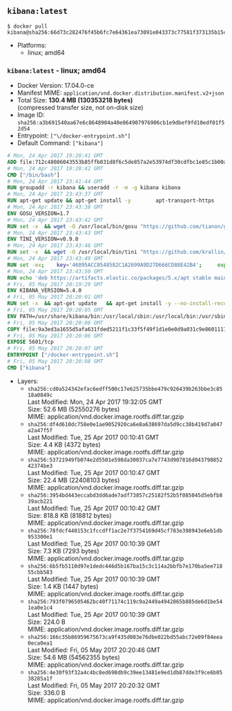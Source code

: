 ## `kibana:latest`

```console
$ docker pull kibana@sha256:66d73c282476f45b6fc7e64361ea73091e043373c77581f373135b15cab9c951
```

-	Platforms:
	-	linux; amd64

### `kibana:latest` - linux; amd64

-	Docker Version: 17.04.0-ce
-	Manifest MIME: `application/vnd.docker.distribution.manifest.v2+json`
-	Total Size: **130.4 MB (130353218 bytes)**  
	(compressed transfer size, not on-disk size)
-	Image ID: `sha256:a3b691540aa67e6c8648904a40e064907976906cb1e9dbef9fd10edf01f52d54`
-	Entrypoint: `["\/docker-entrypoint.sh"]`
-	Default Command: `["kibana"]`

```dockerfile
# Mon, 24 Apr 2017 19:20:41 GMT
ADD file:712c48086043553b85ffb031d8f6c5de857a2e53974df30cdfbc1e85c1b00a25 in / 
# Mon, 24 Apr 2017 19:20:42 GMT
CMD ["/bin/bash"]
# Mon, 24 Apr 2017 23:41:44 GMT
RUN groupadd -r kibana && useradd -r -m -g kibana kibana
# Mon, 24 Apr 2017 23:43:37 GMT
RUN apt-get update && apt-get install -y 		apt-transport-https 		ca-certificates 		wget 		libfontconfig 		libfreetype6 	--no-install-recommends && rm -rf /var/lib/apt/lists/*
# Mon, 24 Apr 2017 23:43:38 GMT
ENV GOSU_VERSION=1.7
# Mon, 24 Apr 2017 23:43:42 GMT
RUN set -x 	&& wget -O /usr/local/bin/gosu "https://github.com/tianon/gosu/releases/download/$GOSU_VERSION/gosu-$(dpkg --print-architecture)" 	&& wget -O /usr/local/bin/gosu.asc "https://github.com/tianon/gosu/releases/download/$GOSU_VERSION/gosu-$(dpkg --print-architecture).asc" 	&& export GNUPGHOME="$(mktemp -d)" 	&& gpg --keyserver ha.pool.sks-keyservers.net --recv-keys B42F6819007F00F88E364FD4036A9C25BF357DD4 	&& gpg --batch --verify /usr/local/bin/gosu.asc /usr/local/bin/gosu 	&& rm -r "$GNUPGHOME" /usr/local/bin/gosu.asc 	&& chmod +x /usr/local/bin/gosu 	&& gosu nobody true
# Mon, 24 Apr 2017 23:43:43 GMT
ENV TINI_VERSION=v0.9.0
# Mon, 24 Apr 2017 23:43:46 GMT
RUN set -x 	&& wget -O /usr/local/bin/tini "https://github.com/krallin/tini/releases/download/$TINI_VERSION/tini" 	&& wget -O /usr/local/bin/tini.asc "https://github.com/krallin/tini/releases/download/$TINI_VERSION/tini.asc" 	&& export GNUPGHOME="$(mktemp -d)" 	&& gpg --keyserver ha.pool.sks-keyservers.net --recv-keys 6380DC428747F6C393FEACA59A84159D7001A4E5 	&& gpg --batch --verify /usr/local/bin/tini.asc /usr/local/bin/tini 	&& rm -r "$GNUPGHOME" /usr/local/bin/tini.asc 	&& chmod +x /usr/local/bin/tini 	&& tini -h
# Mon, 24 Apr 2017 23:43:49 GMT
RUN set -ex; 	key='46095ACC8548582C1A2699A9D27D666CD88E42B4'; 	export GNUPGHOME="$(mktemp -d)"; 	gpg --keyserver ha.pool.sks-keyservers.net --recv-keys "$key"; 	gpg --export "$key" > /etc/apt/trusted.gpg.d/elastic.gpg; 	rm -r "$GNUPGHOME"; 	apt-key list
# Mon, 24 Apr 2017 23:43:50 GMT
RUN echo 'deb https://artifacts.elastic.co/packages/5.x/apt stable main' > /etc/apt/sources.list.d/kibana.list
# Fri, 05 May 2017 20:19:29 GMT
ENV KIBANA_VERSION=5.4.0
# Fri, 05 May 2017 20:20:01 GMT
RUN set -x 	&& apt-get update 	&& apt-get install -y --no-install-recommends kibana=$KIBANA_VERSION 	&& rm -rf /var/lib/apt/lists/* 		&& sed -ri "s!^(\#\s*)?(server\.host:).*!\2 '0.0.0.0'!" /etc/kibana/kibana.yml 	&& grep -q "^server\.host: '0.0.0.0'\$" /etc/kibana/kibana.yml 		&& sed -ri "s!^(\#\s*)?(elasticsearch\.url:).*!\2 'http://elasticsearch:9200'!" /etc/kibana/kibana.yml 	&& grep -q "^elasticsearch\.url: 'http://elasticsearch:9200'\$" /etc/kibana/kibana.yml
# Fri, 05 May 2017 20:20:05 GMT
ENV PATH=/usr/share/kibana/bin:/usr/local/sbin:/usr/local/bin:/usr/sbin:/usr/bin:/sbin:/bin
# Fri, 05 May 2017 20:20:06 GMT
COPY file:9a3ed3a1655d5afa631fded5211f1c33f5f49f1d1e0e0d9a031c9e8601111f05 in / 
# Fri, 05 May 2017 20:20:06 GMT
EXPOSE 5601/tcp
# Fri, 05 May 2017 20:20:07 GMT
ENTRYPOINT ["/docker-entrypoint.sh"]
# Fri, 05 May 2017 20:20:08 GMT
CMD ["kibana"]
```

-	Layers:
	-	`sha256:cd0a524342efac6edff500c17e625735bbe479c926439b263bbe3c8518a0849c`  
		Last Modified: Mon, 24 Apr 2017 19:32:05 GMT  
		Size: 52.6 MB (52550276 bytes)  
		MIME: application/vnd.docker.image.rootfs.diff.tar.gzip
	-	`sha256:df4d610dc758e0e1ae9052920ca6e8a638697da5d9cc38b419d7a047a2a47f5f`  
		Last Modified: Tue, 25 Apr 2017 00:10:41 GMT  
		Size: 4.4 KB (4372 bytes)  
		MIME: application/vnd.docker.image.rootfs.diff.tar.gzip
	-	`sha256:53721949fb074e2d5501e598da30037ca7e7743d907816d04379885242374be3`  
		Last Modified: Tue, 25 Apr 2017 00:10:47 GMT  
		Size: 22.4 MB (22408103 bytes)  
		MIME: application/vnd.docker.image.rootfs.diff.tar.gzip
	-	`sha256:3954bd443eccabd3dd6ade7adf73857c25182f52b5f085045d5ebfb839acb221`  
		Last Modified: Tue, 25 Apr 2017 00:10:42 GMT  
		Size: 818.8 KB (818812 bytes)  
		MIME: application/vnd.docker.image.rootfs.diff.tar.gzip
	-	`sha256:78fdcf440153c1fccdff1ac2e7f3754169d45cf783e398943e6eb1db953300e1`  
		Last Modified: Tue, 25 Apr 2017 00:10:39 GMT  
		Size: 7.3 KB (7293 bytes)  
		MIME: application/vnd.docker.image.rootfs.diff.tar.gzip
	-	`sha256:6b5fb5110d97e1dedc446d5b167ba15c3c114a2bbfb7e170ba5ee71855cbb583`  
		Last Modified: Tue, 25 Apr 2017 00:10:39 GMT  
		Size: 1.4 KB (1447 bytes)  
		MIME: application/vnd.docker.image.rootfs.diff.tar.gzip
	-	`sha256:793f0796505462bc40f71174c119c9a2449a4942865b885de6d1be541ea0e1c4`  
		Last Modified: Tue, 25 Apr 2017 00:10:39 GMT  
		Size: 224.0 B  
		MIME: application/vnd.docker.image.rootfs.diff.tar.gzip
	-	`sha256:166c35b86959675673ca9f435d083e76dbe022bd55abc72e09f84eea0eca0ea1`  
		Last Modified: Fri, 05 May 2017 20:20:46 GMT  
		Size: 54.6 MB (54562355 bytes)  
		MIME: application/vnd.docker.image.rootfs.diff.tar.gzip
	-	`sha256:4e30f93f32a4c4bc8ed698db9c39ee13481e9ed1db87dde3f9ce6b0538285a1f`  
		Last Modified: Fri, 05 May 2017 20:20:32 GMT  
		Size: 336.0 B  
		MIME: application/vnd.docker.image.rootfs.diff.tar.gzip
